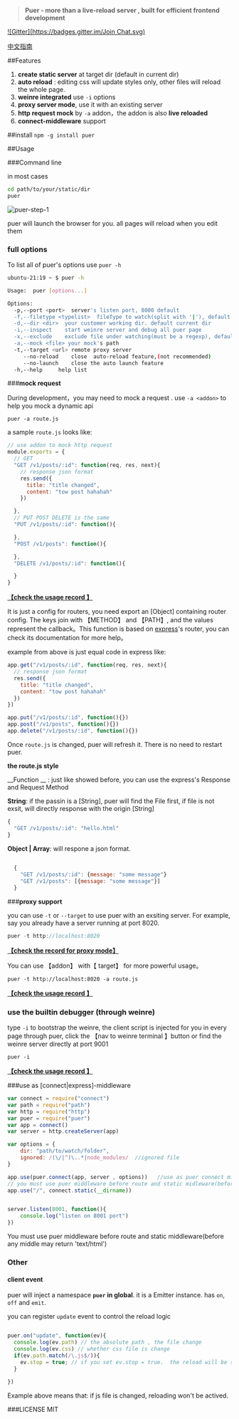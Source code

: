 



> __Puer - more than a live-reload server , built for efficient frontend development__

[![Gitter](https://badges.gitter.im/Join Chat.svg)](https://gitter.im/leeluolee/puer?utm_source=badge&utm_medium=badge&utm_campaign=pr-badge&utm_content=badge)

[中文指南](http://leeluolee.github.io/2014/10/24/use-puer-helpus-developer-frontend/)


##Features


1. __create static server__ at target dir (default in current dir)
2. __auto reload__ : editing css will update styles only, other files will reload the whole page.
3. __weinre integrated__  use `-i` options
4. __proxy server mode__, use it with an existing server
5. __http request mock__ by `-a` addon，the addon is also __live reloaded__
6. __connect-middleware__ support


##install
`npm -g install puer`


##Usage

###Command line

in most cases

```bash
cd path/to/your/static/dir
puer 
```

![puer-step-1](http://leeluolee.github.io/attach/2014-10/puer-step-1.gif)

puer will launch the browser for you. all pages will reload when you edit them

### __full options__

To list all of puer's options use `puer -h`

```bash
ubuntu-21:19 ~ $ puer -h

Usage:  puer [options...]

Options:
  -p,--port <port>  server's listen port, 8000 default
  -f,--filetype <typelist>  fileType to watch(split with '|'), default 'js|css|html|xhtml'
  -d,--dir <dir>  your customer working dir. default current dir 
  -i,--inspect    start weinre server and debug all puer page
  -x,--exclude    exclude file under watching(must be a regexp), default: ''
  -a,--mock <file> your mock's path
  -t,--target <url> remote proxy server
     --no-reload    close  auto-reload feature,(not recommended)
     --no-launch    close the auto launch feature
  -h,--help     help list

```


###__mock request__

During development，you may need to mock a request . use `-a <addon>` to help you mock a dynamic api

```shell
puer -a route.js
```

a sample `route.js` looks like:

```javascript
// use addon to mock http request
module.exports = {
  // GET
  "GET /v1/posts/:id": function(req, res, next){
	// response json format
    res.send({
      title: "title changed",
      content: "tow post hahahah"
    })

  },
  // PUT POST DELETE is the same
  "PUT /v1/posts/:id": function(){

  },
  "POST /v1/posts": function(){

  },
  "DELETE /v1/posts/:id": function(){

  }
}          

```


__[【check the  usage record 】](http://leeluolee.github.io/attach/2014-10/puer-step-2.gif)__

It is just a  config for routers, you need export an [Object] containing router config. The keys join with 【METHOD】 and 【PATH】, and the  values represent the callback。This function is based on [express](http://expressjs.com)'s router, you can check its documentation for more help。

example from above is just equal code in express like:

```javascript
app.get("/v1/posts/:id", function(req, res, next){
  // response json format
  res.send({
    title: "title changed",
    content: "tow post hahahah"
  })
})

app.put("/v1/posts/:id", function(){})
app.post("/v1/posts", function(){})
app.delete("/v1/posts/:id", function(){})
```


Once `route.js` is changed, puer will refresh it. There is no need to restart puer.


__the route.js style__

__Function __ : just like showed before, you can use the express's Response and Request Method

__String__: if the passin is a [String], puer will find the File first, if file is not exsit, will directly response with the origin [String]

```javascript
{
  "GET /v1/posts/:id": "hello.html" 
}
```

__Object | Array__: will respone a json format. 

```javascript
  
  {
    "GET /v1/posts/:id": {message: "some message"}
    "GET /v1/posts": [{message: "some message"}]
  }

```


###__proxy support__

you can use `-t` or `--target` to use puer with an exsiting server. For example, say you already have a server running at port 8020. 

```javascript
puer -t http://localhost:8020
```

__[【check the record for proxy mode】](http://leeluolee.github.io/attach/2014-10/puer-step-3.gif)__

You can use 【addon】 with【 target】 for more powerful usage。

```
puer -t http://localhost:8020 -a route.js
```
__[【check the  usage record 】](http://leeluolee.github.io/attach/2014-10/puer-step-4.gif)__


### use the builtin debugger (through weinre)

type `-i` to bootstrap the weinre, the client script is injected for you in every page through puer, click the 【nav to weinre terminal 】button or find the weinre server directly at port 9001

```shell
puer -i
```
__[【check the  usage record 】](http://leeluolee.github.io/attach/2014-10/puer-step-5.gif)__

###use as [connect|express]-middleware


```javascript
var connect = require("connect")
var path = require("path")
var http = require("http")
var puer = require("puer")
var app = connect()
var server = http.createServer(app)

var options = {
    dir: "path/to/watch/folder", 
    ignored: /(\/|^)\..*|node_modules/  //ignored file
}

app.use(puer.connect(app, server , options))   //use as puer connect middleware
// you must use puer middleware before route and static midleware(before any middle may return 'text/html')
app.use("/", connect.static(__dirname))


server.listen(8001, function(){
    console.log("listen on 8001 port")
})

```
You must use puer middleware before route and static middleware(before any middle may return 'text/html')


### Other

<a name="client-event"></a>
#### client event

puer will inject a namespace __`puer` in global__. it is a Emitter instance. has `on`, `off` and  `emit`.

you can register `update` event to control the reload logic


```javascript

puer.on("update", function(ev){
  console.log(ev.path) // the absolute path , the file change
  console.log(ev.css) // whether css file is change
  if(ev.path.match(/\.js$/)){
    ev.stop = true; // if you set ev.stop = true.  the reload will be stoped;
  }
 
})

```

Example above means that: if js file is changed,  reloading won't be actived.



###LICENSE
MIT
